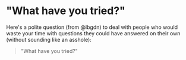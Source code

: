 # "What have you tried?"

Here's a polite question (from @lbgdn) to deal with people who would
waste your time with questions they could have answered on their own
(without sounding like an asshole):

> "What have you tried?"
